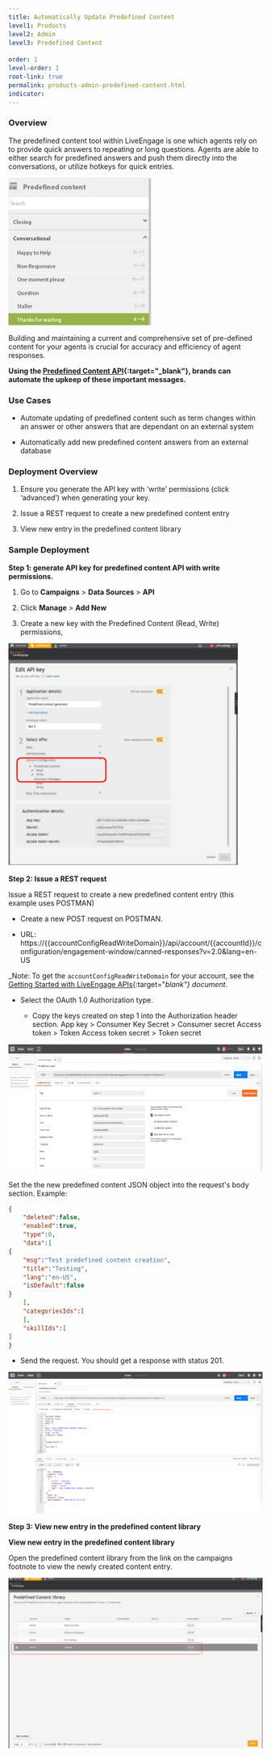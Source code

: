 ```yaml
---
title: Automatically Update Predefined Content
level1: Products
level2: Admin
level3: Predefined Content

order: 1
level-order: 1
root-link: true
permalink: products-admin-predefined-content.html
indicator:
---
```


### Overview

The predefined content tool within LiveEngage is one which agents rely on to provide quick answers to repeating or long questions.  Agents are able to either search for predefined answers and push them directly into the conversations, or utilize hotkeys for quick entries.  

![Predefined Content 1](img/predefinedcontent1.png)

Building and maintaining a current and comprehensive set of pre-defined content for your agents is crucial for accuracy and efficiency of agent responses.

**Using the [Predefined Content API](account-configuration-predefined-content-overview.html){:target="_blank"}, brands can automate the upkeep of these important messages.**

### Use Cases

* Automate updating of predefined content such as term changes within an answer or other answers that are dependant on an external system

* Automatically add new predefined content answers from an external database

### Deployment Overview

1. Ensure you generate the API key with ‘write’ permissions (click ‘advanced’) when generating your key.

2. Issue a REST request to create a new predefined content entry

3. View new entry in the predefined content library

### Sample Deployment

**Step 1: generate API key for predefined content API with write permissions.**

1. Go to **Campaigns** > **Data Sources** > **API**

2. Click **Manage** > **Add New**

3. Create a new key with the Predefined Content (Read, Write) permissions,

![Predefined Content 2](img/predefinedcontent2.png)

**Step 2: Issue a REST request**

Issue a REST request to create a new predefined content entry (this example uses POSTMAN)

* Create a new POST request on POSTMAN.

* URL: https://{{accountConfigReadWriteDomain}}/api/account/{{accountId}}/configuration/engagement-window/canned-responses?v=2.0&lang=en-US

_Note: To get the `accountConfigReadWriteDomain` for your account, see the [Getting Started with LiveEngage APIs](guides-gettingstarted.html){:target="_blank"} document._

* Select the OAuth 1.0 Authorization type.

	* Copy the keys created on step 1 into the Authorization header section.
	App key > Consumer Key
	Secret > Consumer secret
	Access token > Token
	Access token secret > Token secret

![Predefined Content 3](img/predefinedcontent3.png)

Set the the new predefined content JSON object into the request's body section.
Example:

```json
{
	"deleted":false,
	"enabled":true,
	"type":0,
	"data":[
{
	"msg":"Test predefined content creation",
	"title":"Testing",
	"lang":"en-US",
	"isDefault":false
}
	],
	"categoriesIds":[
	],
	"skillIds":[
]
}
```

* Send the request. You should get a response with status 201.

![Predefined Content 4](img/predefinedcontent4.png)

**Step 3: View new entry in the predefined content library**

**View new entry in the predefined content library**

Open the predefined content library from the link on the campaigns footnote to view the newly created content entry.

![Predefined Content 5](img/predefinedcontent5.png)

